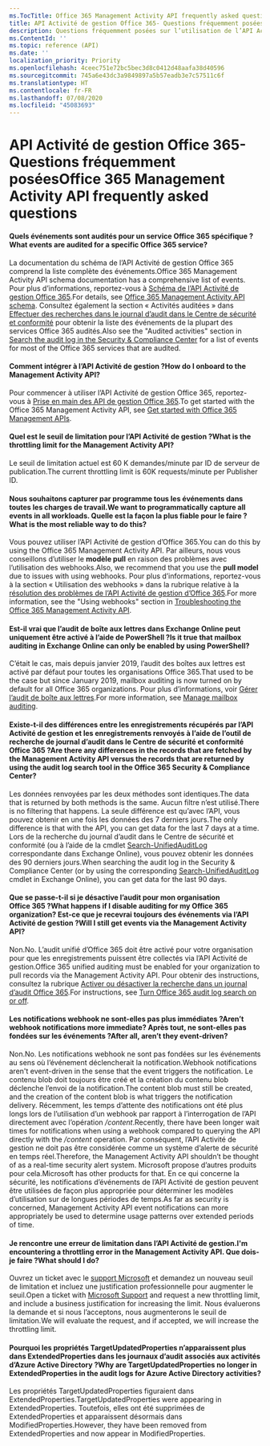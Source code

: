 ```yaml
---
ms.TocTitle: Office 365 Management Activity API frequently asked questions
title: API Activité de gestion Office 365- Questions fréquemment posées
description: Questions fréquemment posées sur l’utilisation de l’API Activité de gestion Office 365
ms.ContentId: ''
ms.topic: reference (API)
ms.date: ''
localization_priority: Priority
ms.openlocfilehash: 4ceec751e72bc5bec3d8c0412d48aafa38d40596
ms.sourcegitcommit: 745a6e43dc3a9849897a5b57eadb3e7c57511c6f
ms.translationtype: HT
ms.contentlocale: fr-FR
ms.lasthandoff: 07/08/2020
ms.locfileid: "45083693"
---
```

# <a name="office-365-management-activity-api-frequently-asked-questions"></a><span data-ttu-id="98426-103">API Activité de gestion Office 365- Questions fréquemment posées</span><span class="sxs-lookup"><span data-stu-id="98426-103">Office 365 Management Activity API frequently asked questions</span></span>

#### <a name="what-events-are-audited-for-a-specific-office-365-service"></a><span data-ttu-id="98426-104">Quels événements sont audités pour un service Office 365 spécifique ?</span><span class="sxs-lookup"><span data-stu-id="98426-104">What events are audited for a specific Office 365 service?</span></span>

<span data-ttu-id="98426-105">La documentation du schéma de l’API Activité de gestion Office 365 comprend la liste complète des événements.</span><span class="sxs-lookup"><span data-stu-id="98426-105">Office 365 Management Activity API schema documentation has a comprehensive list of events.</span></span> <span data-ttu-id="98426-106">Pour plus d’informations, reportez-vous à [Schéma de l’API Activité de gestion Office 365](office-365-management-activity-api-schema.md).</span><span class="sxs-lookup"><span data-stu-id="98426-106">For details, see [Office 365 Management Activity API schema](office-365-management-activity-api-schema.md).</span></span> <span data-ttu-id="98426-107">Consultez également la section « Activités auditées » dans [Effectuer des recherches dans le journal d’audit dans le Centre de sécurité et conformité](https://docs.microsoft.com/office365/securitycompliance/search-the-audit-log-in-security-and-compliance#audited-activities) pour obtenir la liste des événements de la plupart des services Office 365 audités.</span><span class="sxs-lookup"><span data-stu-id="98426-107">Also see the "Audited activities" section in [Search the audit log in the Security & Compliance Center](https://docs.microsoft.com/office365/securitycompliance/search-the-audit-log-in-security-and-compliance#audited-activities) for a list of events for most of the Office 365 services that are audited.</span></span>

#### <a name="how-do-i-onboard-to-the-management-activity-api"></a><span data-ttu-id="98426-108">Comment intégrer à l’API Activité de gestion ?</span><span class="sxs-lookup"><span data-stu-id="98426-108">How do I onboard to the Management Activity API?</span></span>

<span data-ttu-id="98426-109">Pour commencer à utiliser l’API Activité de gestion Office 365, reportez-vous à [Prise en main des API de gestion Office 365](get-started-with-office-365-management-apis.md).</span><span class="sxs-lookup"><span data-stu-id="98426-109">To get started with the Office 365 Management Activity API, see [Get started with Office 365 Management APIs](get-started-with-office-365-management-apis.md).</span></span>
 
#### <a name="what-is-the-throttling-limit-for-the--management-activity-api"></a><span data-ttu-id="98426-110">Quel est le seuil de limitation pour l’API Activité de gestion ?</span><span class="sxs-lookup"><span data-stu-id="98426-110">What is the throttling limit for the  Management Activity API?</span></span>

<span data-ttu-id="98426-111">Le seuil de limitation actuel est 60 K demandes/minute par ID de serveur de publication.</span><span class="sxs-lookup"><span data-stu-id="98426-111">The current throttling limit is 60K requests/minute per Publisher ID.</span></span> 

#### <a name="we-want-to-programmatically-capture-all-events-in-all-workloads-what-is-the-most-reliable-way-to-do-this"></a><span data-ttu-id="98426-112">Nous souhaitons capturer par programme tous les événements dans toutes les charges de travail.</span><span class="sxs-lookup"><span data-stu-id="98426-112">We want to programmatically capture all events in all workloads.</span></span> <span data-ttu-id="98426-113">Quelle est la façon la plus fiable pour le faire ?</span><span class="sxs-lookup"><span data-stu-id="98426-113">What is the most reliable way to do this?</span></span>

<span data-ttu-id="98426-114">Vous pouvez utiliser l’API Activité de gestion d’Office 365.</span><span class="sxs-lookup"><span data-stu-id="98426-114">You can do this by using the Office 365 Management Activity API.</span></span> <span data-ttu-id="98426-115">Par ailleurs, nous vous conseillons d’utiliser le **modèle pull** en raison des problèmes avec l’utilisation des webhooks.</span><span class="sxs-lookup"><span data-stu-id="98426-115">Also, we recommend that you use the **pull model** due to issues with using webhooks.</span></span> <span data-ttu-id="98426-116">Pour plus d’informations, reportez-vous à la section « Utilisation des webhooks » dans la rubrique relative à la [résolution des problèmes de l’API Activité de gestion d’Office 365](troubleshooting-the-office-365-management-activity-api.md#using-webhooks).</span><span class="sxs-lookup"><span data-stu-id="98426-116">For more information, see the "Using webhooks" section in [Troubleshooting the Office 365 Management Activity API](troubleshooting-the-office-365-management-activity-api.md#using-webhooks).</span></span>

#### <a name="is-it-true-that-mailbox-auditing-in-exchange-online-can-only-be-enabled-by-using-powershell"></a><span data-ttu-id="98426-117">Est-il vrai que l’audit de boîte aux lettres dans Exchange Online peut uniquement être activé à l’aide de PowerShell ?</span><span class="sxs-lookup"><span data-stu-id="98426-117">Is it true that mailbox auditing in Exchange Online can only be enabled by using PowerShell?</span></span>

<span data-ttu-id="98426-118">C’était le cas, mais depuis janvier 2019, l’audit des boîtes aux lettres est activé par défaut pour toutes les organisations Office 365.</span><span class="sxs-lookup"><span data-stu-id="98426-118">That used to be the case but since January 2019, mailbox auditing is now turned on by default for all Office 365 organizations.</span></span> <span data-ttu-id="98426-119">Pour plus d’informations, voir [Gérer l’audit de boîte aux lettres](https://docs.microsoft.com/office365/securitycompliance/enable-mailbox-auditing).</span><span class="sxs-lookup"><span data-stu-id="98426-119">For more information, see [Manage mailbox auditing](https://docs.microsoft.com/office365/securitycompliance/enable-mailbox-auditing).</span></span>

#### <a name="are-there-any-differences-in-the-records-that-are-fetched-by-the-management-activity-api-versus-the-records-that-are-returned-by-using-the-audit-log-search-tool-in-the-office-365-security--compliance-center"></a><span data-ttu-id="98426-120">Existe-t-il des différences entre les enregistrements récupérés par l’API Activité de gestion et les enregistrements renvoyés à l’aide de l’outil de recherche de journal d’audit dans le Centre de sécurité et conformité Office 365 ?</span><span class="sxs-lookup"><span data-stu-id="98426-120">Are there any differences in the records that are fetched by the Management Activity API versus the records that are returned by using the audit log search tool in the Office 365 Security & Compliance Center?</span></span>

<span data-ttu-id="98426-121">Les données renvoyées par les deux méthodes sont identiques.</span><span class="sxs-lookup"><span data-stu-id="98426-121">The data that is returned by both methods is the same.</span></span> <span data-ttu-id="98426-122">Aucun filtre n’est utilisé.</span><span class="sxs-lookup"><span data-stu-id="98426-122">There is no filtering that happens.</span></span> <span data-ttu-id="98426-123">La seule différence est qu’avec l’API, vous pouvez obtenir en une fois les données des 7 derniers jours.</span><span class="sxs-lookup"><span data-stu-id="98426-123">The only difference is that with the API, you can get data for the last 7 days at a time.</span></span> <span data-ttu-id="98426-124">Lors de la recherche du journal d’audit dans le Centre de sécurité et conformité (ou à l’aide de la cmdlet [Search-UnifiedAuditLog](https://docs.microsoft.com/powershell/module/exchange/policy-and-compliance-audit/search-unifiedauditlog) correspondante dans Exchange Online), vous pouvez obtenir les données des 90 derniers jours.</span><span class="sxs-lookup"><span data-stu-id="98426-124">When searching the audit log in the Security & Compliance Center (or by using the corresponding [Search-UnifiedAuditLog](https://docs.microsoft.com/powershell/module/exchange/policy-and-compliance-audit/search-unifiedauditlog) cmdlet in Exchange Online), you can get data for the last 90 days.</span></span> 

#### <a name="what-happens-if-i-disable-auditing-for-my-office-365-organization-will-i-still-get-events-via-the-management-activity-api"></a><span data-ttu-id="98426-125">Que se passe-t-il si je désactive l’audit pour mon organisation Office 365 ?</span><span class="sxs-lookup"><span data-stu-id="98426-125">What happens if I disable auditing for my Office 365 organization?</span></span> <span data-ttu-id="98426-126">Est-ce que je recevrai toujours des événements via l’API Activité de gestion ?</span><span class="sxs-lookup"><span data-stu-id="98426-126">Will I still get events via the Management Activity API?</span></span>

<span data-ttu-id="98426-127">Non.</span><span class="sxs-lookup"><span data-stu-id="98426-127">No.</span></span> <span data-ttu-id="98426-128">L’audit unifié d’Office 365 doit être activé pour votre organisation pour que les enregistrements puissent être collectés via l’API Activité de gestion.</span><span class="sxs-lookup"><span data-stu-id="98426-128">Office 365 unified auditing must be enabled for your organization to pull records via the Management Activity API.</span></span> <span data-ttu-id="98426-129">Pour obtenir des instructions, consultez la rubrique [Activer ou désactiver la recherche dans un journal d’audit Office 365](https://docs.microsoft.com/office365/securitycompliance/turn-audit-log-search-on-or-off).</span><span class="sxs-lookup"><span data-stu-id="98426-129">For instructions, see [Turn Office 365 audit log search on or off](https://docs.microsoft.com/office365/securitycompliance/turn-audit-log-search-on-or-off).</span></span>

#### <a name="arent-webhook-notifications-more-immediate-after-all-arent-they-event-driven"></a><span data-ttu-id="98426-130">Les notifications webhook ne sont-elles pas plus immédiates ?</span><span class="sxs-lookup"><span data-stu-id="98426-130">Aren’t webhook notifications more immediate?</span></span> <span data-ttu-id="98426-131">Après tout, ne sont-elles pas fondées sur les événements ?</span><span class="sxs-lookup"><span data-stu-id="98426-131">After all, aren’t they event-driven?</span></span>

<span data-ttu-id="98426-132">Non.</span><span class="sxs-lookup"><span data-stu-id="98426-132">No.</span></span> <span data-ttu-id="98426-133">Les notifications webhook ne sont pas fondées sur les événements au sens où l’événement déclencherait la notification.</span><span class="sxs-lookup"><span data-stu-id="98426-133">Webhook notifications aren't event-driven in the sense that the event triggers the notification.</span></span> <span data-ttu-id="98426-134">Le contenu blob doit toujours être créé et la création du contenu blob déclenche l’envoi de la notification.</span><span class="sxs-lookup"><span data-stu-id="98426-134">The content blob must still be created, and the creation of the content blob is what triggers the notification delivery.</span></span> <span data-ttu-id="98426-135">Récemment, les temps d’attente des notifications ont été plus longs lors de l’utilisation d’un webhook par rapport à l’interrogation de l’API directement avec l’opération */content*.</span><span class="sxs-lookup"><span data-stu-id="98426-135">Recently, there have been longer wait times for notifications when using a webhook compared to querying the API directly with the */content* operation.</span></span> <span data-ttu-id="98426-136">Par conséquent, l’API Activité de gestion ne doit pas être considérée comme un système d’alerte de sécurité en temps réel.</span><span class="sxs-lookup"><span data-stu-id="98426-136">Therefore, the Management Activity API shouldn’t be thought of as a real-time security alert system.</span></span> <span data-ttu-id="98426-137">Microsoft propose d’autres produits pour cela.</span><span class="sxs-lookup"><span data-stu-id="98426-137">Microsoft has other products for that.</span></span> <span data-ttu-id="98426-138">En ce qui concerne la sécurité, les notifications d’événements de l’API Activité de gestion peuvent être utilisées de façon plus appropriée pour déterminer les modèles d’utilisation sur de longues périodes de temps.</span><span class="sxs-lookup"><span data-stu-id="98426-138">As far as security is concerned, Management Activity API event notifications can more appropriately be used to determine usage patterns over extended periods of time.</span></span>

#### <a name="im-encountering-a-throttling-error-in-the-management-activity-api-what-should-i-do"></a><span data-ttu-id="98426-139">Je rencontre une erreur de limitation dans l’API Activité de gestion.</span><span class="sxs-lookup"><span data-stu-id="98426-139">I'm encountering a throttling error in the Management Activity API.</span></span> <span data-ttu-id="98426-140">Que dois-je faire ?</span><span class="sxs-lookup"><span data-stu-id="98426-140">What should I do?</span></span>

<span data-ttu-id="98426-141">Ouvrez un ticket avec le [support Microsoft](https://support.office.com/article/contact-support-for-business-products-admin-help-32a17ca7-6fa0-4870-8a8d-e25ba4ccfd4b#ID0EAADAAA=online) et demandez un nouveau seuil de limitation et incluez une justification professionnelle pour augmenter le seuil.</span><span class="sxs-lookup"><span data-stu-id="98426-141">Open a ticket with [Microsoft Support](https://support.office.com/article/contact-support-for-business-products-admin-help-32a17ca7-6fa0-4870-8a8d-e25ba4ccfd4b#ID0EAADAAA=online) and request a new throttling limit, and include a business justification for increasing the limit.</span></span> <span data-ttu-id="98426-142">Nous évaluerons la demande et si nous l’acceptons, nous augmenterons le seuil de limitation.</span><span class="sxs-lookup"><span data-stu-id="98426-142">We will evaluate the request, and if accepted, we will increase the throttling limit.</span></span>

#### <a name="why-are-targetupdatedproperties-no-longer-in-extendedproperties-in-the-audit-logs-for-azure-active-directory-activities"></a><span data-ttu-id="98426-143">Pourquoi les propriétés TargetUpdatedProperties n’apparaissent plus dans ExtendedProperties dans les journaux d’audit associés aux activités d’Azure Active Directory ?</span><span class="sxs-lookup"><span data-stu-id="98426-143">Why are TargetUpdatedProperties no longer in ExtendedProperties in the audit logs for Azure Active Directory activities?</span></span>

<span data-ttu-id="98426-144">Les propriétés TargetUpdatedProperties figuraient dans ExtendedProperties.</span><span class="sxs-lookup"><span data-stu-id="98426-144">TargetUpdatedProperties were appearing in ExtendedProperties.</span></span> <span data-ttu-id="98426-145">Toutefois, elles ont été supprimées de ExtendedProperties et apparaissent désormais dans ModifiedProperties.</span><span class="sxs-lookup"><span data-stu-id="98426-145">However, they have been removed from ExtendedProperties and now appear in ModifiedProperties.</span></span>
